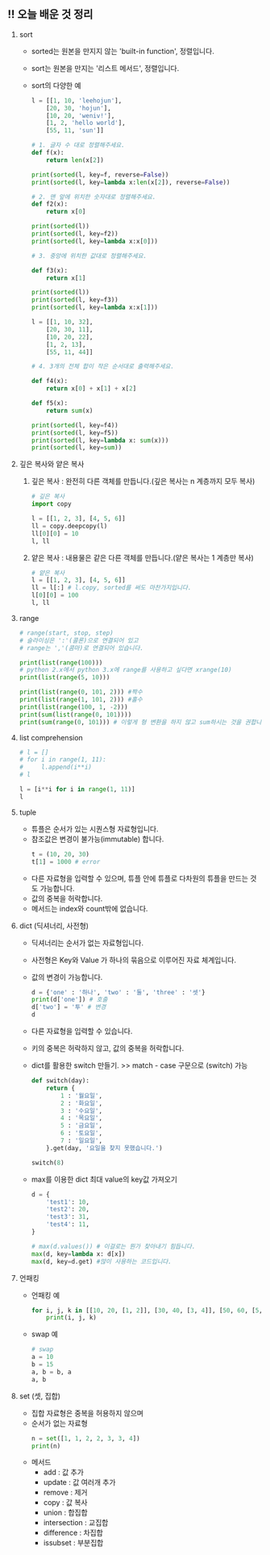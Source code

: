 ## !! 오늘 배운 것 정리

1. sort

   - sorted는 원본을 만지지 않는 'built-in function', 정렬입니다.
   - sort는 원본을 만지는 '리스트 메서드', 정렬입니다.
   - sort의 다양한 예

     ```python
     l = [[1, 10, 'leehojun'],
         [20, 30, 'hojun'],
         [10, 20, 'weniv!'],
         [1, 2, 'hello world'],
         [55, 11, 'sun']]

     # 1. 글자 수 대로 정렬해주세요.
     def f(x):
         return len(x[2])

     print(sorted(l, key=f, reverse=False))
     print(sorted(l, key=lambda x:len(x[2]), reverse=False))

     # 2. 맨 앞에 위치한 숫자대로 정렬해주세요.
     def f2(x):
         return x[0]

     print(sorted(l))
     print(sorted(l, key=f2))
     print(sorted(l, key=lambda x:x[0]))

     # 3. 중앙에 위치한 값대로 정렬해주세요.

     def f3(x):
         return x[1]

     print(sorted(l))
     print(sorted(l, key=f3))
     print(sorted(l, key=lambda x:x[1]))

     l = [[1, 10, 32],
         [20, 30, 11],
         [10, 20, 22],
         [1, 2, 13],
         [55, 11, 44]]

     # 4. 3개의 전체 합이 작은 순서대로 출력해주세요.

     def f4(x):
         return x[0] + x[1] + x[2]

     def f5(x):
         return sum(x)

     print(sorted(l, key=f4))
     print(sorted(l, key=f5))
     print(sorted(l, key=lambda x: sum(x)))
     print(sorted(l, key=sum))
     ```

2. 깊은 복사와 얕은 복사

   1. 깊은 복사 : 완전히 다른 객체를 만듭니다.(깊은 복사는 n 계층까지 모두 복사)

      ```python
      # 깊은 복사
      import copy

      l = [[1, 2, 3], [4, 5, 6]]
      ll = copy.deepcopy(l)
      ll[0][0] = 10
      l, ll
      ```

   2. 얕은 복사 : 내용물은 같은 다른 객체를 만듭니다.(얕은 복사는 1 계층만 복사)
      ```python
      # 얕은 복사
      l = [[1, 2, 3], [4, 5, 6]]
      ll = l[:] # l.copy, sorted를 써도 마찬가지입니다.
      l[0][0] = 100
      l, ll
      ```

3. range

   ```python
   # range(start, stop, step)
   # 슬라이싱은 ':'(콜론)으로 연결되어 있고
   # range는 ','(콤마)로 연결되어 있습니다.

   print(list(range(100)))
   # python 2.x에서 python 3.x에 range를 사용하고 싶다면 xrange(10)
   print(list(range(5, 10)))

   print(list(range(0, 101, 2))) #짝수
   print(list(range(1, 101, 2))) #홀수
   print(list(range(100, 1, -2)))
   print(sum(list(range(0, 101))))
   print(sum(range(0, 101))) # 이렇게 형 변환을 하지 않고 sum하시는 것을 권합니다.
   ```

4. list comprehension

   ```python
   # l = []
   # for i in range(1, 11):
   #     l.append(i**i)
   # l

   l = [i**i for i in range(1, 11)]
   l
   ```

5. tuple

   - 튜플은 순서가 있는 시퀀스형 자료형입니다.
   - 참조값은 변경이 불가능(immutable) 합니다.
     ```python
     t = (10, 20, 30)
     t[1] = 1000 # error
     ```
   - 다른 자료형을 입력할 수 있으며, 튜플 안에 튜플로 다차원의 튜플을 만드는 것도 가능합니다.
   - 값의 중복을 허락합니다.
   - 메서드는 index와 count밖에 없습니다.

6. dict (딕셔너리, 사전형)

   - 딕셔너리는 순서가 없는 자료형입니다.
   - 사전형은 Key와 Value 가 하나의 묶음으로 이루어진 자료 체계입니다.
   - 값의 변경이 가능합니다.
     ```python
     d = {'one' : '하나', 'two' : '둘', 'three' : '셋'}
     print(d['one']) # 호출
     d['two'] = '투' # 변경
     d
     ```
   - 다른 자료형을 입력할 수 있습니다.
   - 키의 중복은 허락하지 않고, 값의 중복을 허락합니다.
   - dict를 활용한 switch 만들기. >> match - case 구문으로 (switch) 가능

     ```python
     def switch(day):
         return {
             1 : '월요일',
             2 : '화요일',
             3 : '수요일',
             4 : '목요일',
             5 : '금요일',
             6 : '토요일',
             7 : '일요일',
         }.get(day, '요일을 찾지 못했습니다.')

     switch(8)
     ```

   - max를 이용한 dict 최대 value의 key값 가져오기

     ```python
     d = {
         'test1': 10,
         'test2': 20,
         'test3': 31,
         'test4': 11,
     }

     # max(d.values()) # 이걸로는 뭔가 찾아내기 힘듭니다.
     max(d, key=lambda x: d[x])
     max(d, key=d.get) #많이 사용하는 코드입니다.
     ```

7. 언패킹

   - 언패킹 예
     ```python
     for i, j, k in [[10, 20, [1, 2]], [30, 40, [3, 4]], [50, 60, [5, 6]]]:
         print(i, j, k)
     ```
   - swap 예
     ```python
     # swap
     a = 10
     b = 15
     a, b = b, a
     a, b
     ```

8. set (셋, 집합)
   - 집합 자료형은 중복을 허용하지 않으며
   - 순서가 없는 자료형
     ```python
     n = set([1, 1, 2, 2, 3, 3, 4])
     print(n)
     ```
   - 메서드
     - add : 값 추가
     - update : 값 여러개 추가
     - remove : 제거
     - copy : 값 복사
     - union : 합집합
     - intersection : 교집합
     - difference : 차집합
     - issubset : 부분집합
